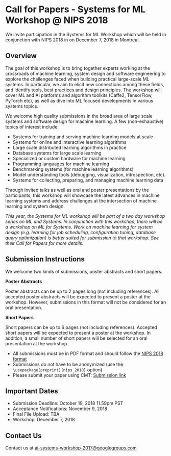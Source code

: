 # Call for Papers - Systems for ML Workshop @ NIPS 2018
We invite participation in the Systems for ML Workshop which will be held in conjunction with NIPS 2018 in on December 7, 2018 in Montreal. 

## Overview

The goal of this workshop is to bring together experts working at the crossroads of machine learning, system design and software engineering to explore the challenges faced when building practical large-scale ML systems. In particular, we aim to elicit new connections among these fields, and identify tools, best practices and design principles. The workshop will cover ML and AI platforms and algorithm toolkits (Caffe2, TensorFlow, PyTorch etc), as well as dive into ML focused developments in various systems topics.
 
We welcome high quality submissions in the broad area of large scale systems and software design for machine learning.   A few (non-exhaustive) topics of interest include:
* Systems for training and serving machine learning models at scale
* Systems for online and interactive learning algorithms
* Large scale distributed learning algorithms in practice
* Database systems for large scale learning
* Specialized or custom hardware for machine learning
* Programming languages for machine learning
* Benchmarking systems (for machine learning algorithms)
* Model understanding tools (debugging, visualization, introspection, etc).
* Systems for collecting, preparing, and managing machine learning data

Through invited talks as well as oral and poster presentations by the participants, this workshop will showcase the latest advances in machine learning systems and address challenges at the intersection of machine learning and system design.

*This year, the Systems for ML workshop will be part of a two day workshop series on ML and Systems. In conjunction with this workshop, there will be a workshop on ML for Systems.
Work on machine learning for system design (e.g. learning for job scheduling, configuration tuning, database query optimization) is better suited for submission to that workshop.
See their Call for Papers for more details.*

## Submission Instructions
We welcome two kinds of submissions, poster abstracts and short papers.


__Poster Abstracts__

Poster abstracts can be up to 2 pages long (not including references). All accepted poster abstracts will be expected to present
a poster at the workshop. However, submissions in this format will not be considered for an oral presentation.

__Short Papers__

Short papers can be up to 6 pages (not including references). Accepted short papers will be expected to present a poster at the workshop.
In addition, a small number of short papers will be selected for an oral presentation at the workshop.

* All submissions must be in PDF format and should follow the [NIPS 2018 format](https://nips.cc/Conferences/2018/PaperInformation/StyleFiles)
* Submissions do not have to be anonymized (use the <code><span>\usepackage[preprint]{nips_2018}</span></code> option)
* Please submit your paper using CMT: [Submission link](https://cmt3.research.microsoft.com/MLSYS2018)


## Important Dates
* Submission Deadline: October 19, 2018 11.59pm PST
* Acceptance Notifications: November 9, 2018
* Final File Upload: TBA
* Workshop: December 7, 2018

## Contact Us
Contact us at ai-systems-workshop-2017@googlegroups.com 

